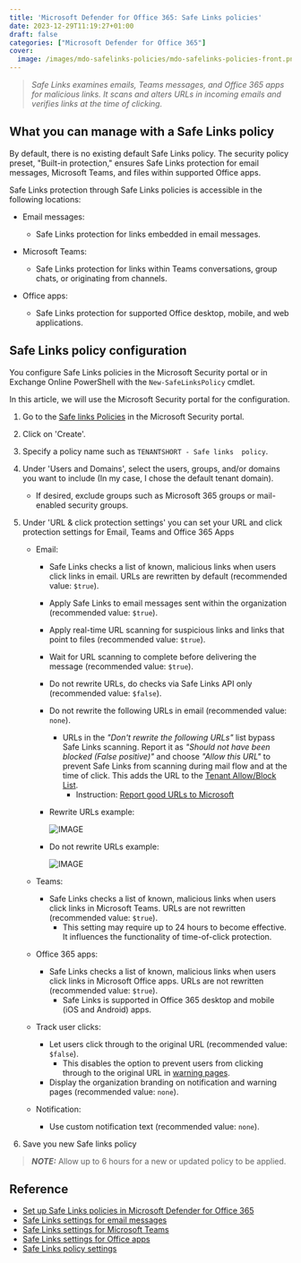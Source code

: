 ```yaml
---
title: 'Microsoft Defender for Office 365: Safe Links policies'
date: 2023-12-29T11:19:27+01:00
draft: false
categories: ["Microsoft Defender for Office 365"]
cover: 
  image: /images/mdo-safelinks-policies/mdo-safelinks-policies-front.png
---
```


> _Safe Links examines emails, Teams messages, and Office 365 apps for malicious links. It scans and alters URLs in incoming emails and verifies links at the time of clicking._

## What you can manage with a Safe Links policy
By default, there is no existing default Safe Links policy. The security policy preset, "Built-in protection," ensures Safe Links protection for email messages, Microsoft Teams, and files within supported Office apps.

Safe Links protection through Safe Links policies is accessible in the following locations:

- Email messages: 
  - Safe Links protection for links embedded in email messages.

- Microsoft Teams:
  - Safe Links protection for links within Teams conversations, group chats, or originating from channels.
  
- Office apps: 
  - Safe Links protection for supported Office desktop, mobile, and web applications.

## Safe Links policy configuration
You configure Safe Links policies in the Microsoft Security portal or in Exchange Online PowerShell with the ```New-SafeLinksPolicy``` cmdlet.

In this article, we will use the Microsoft Security portal for the configuration.

1. Go to the [Safe links Policies](https://security.microsoft.com/safelinksv2) in the Microsoft Security portal.

2. Click on 'Create'.

3. Specify a policy name such as ```TENANTSHORT - Safe links  policy```.

4. Under 'Users and Domains', select the users, groups, and/or domains you want to include (In my case, I chose the default tenant domain).
    - If desired, exclude groups such as Microsoft 365 groups or mail-enabled security groups.
    
5. Under 'URL & click protection settings' you can set your URL and click protection settings for Email, Teams and Office 365 Apps
    - Email: 
      - Safe Links checks a list of known, malicious links when users click links in email. URLs are rewritten by default (recommended value: ```$true```).

      - Apply Safe Links to email messages sent within the organization (recommended value: ```$true```).

      - Apply real-time URL scanning for suspicious links and links that point to files (recommended value: ```$true```).

      - Wait for URL scanning to complete before delivering the message (recommended value: ```$true```).

      - Do not rewrite URLs, do checks via Safe Links API only (recommended value: ```$false```).

      - Do not rewrite the following URLs in email (recommended value: ```none```).

        - URLs in the _"Don't rewrite the following URLs"_ list bypass Safe Links scanning. Report it as _"Should not have been blocked (False positive)"_ and choose _"Allow this URL"_ to prevent Safe Links from scanning during mail flow and at the time of click. This adds the URL to the [Tenant Allow/Block List](https://security.microsoft.com/tenantAllowBlockList?viewid=Url).
          - Instruction: [Report good URLs to Microsoft](https://learn.microsoft.com/en-us/microsoft-365/security/office-365-security/submissions-admin?view=o365-worldwide#report-good-urls-to-microsoft)

      - Rewrite URLs example:

        ![IMAGE](/images/mdo-safelinks-policies/mdo-safelinks-policies-rewriteURLs.png)
      
      - Do not rewrite URLs example:

        ![IMAGE](/images/mdo-safelinks-policies/mdo-safelinks-policies-donotrewriteURLs.png)

    - Teams:
      - Safe Links checks a list of known, malicious links when users click links in Microsoft Teams. URLs are not rewritten (recommended value: ```$true```).
        - This setting may require up to 24 hours to become effective. It influences the functionality of time-of-click protection.
    
    - Office 365 apps:
      - Safe Links checks a list of known, malicious links when users click links in Microsoft Office apps. URLs are not rewritten (recommended value: ```$true```).
        - Safe Links is supported in Office 365 desktop and mobile (iOS and Android) apps.
    
    - Track user clicks:
      - Let users click through to the original URL (recommended value: ```$false```).
        - This disables the option to prevent users from clicking through to the original URL in [warning pages](https://learn.microsoft.com/en-us/microsoft-365/security/office-365-security/safe-links-about?view=o365-worldwide#warning-pages-from-safe-links).
      - Display the organization branding on notification and warning pages (recommended value: ```none```).

    - Notification:
      - Use custom notification text (recommended value: ```none```).
  
6. Save you new Safe links policy

> ***NOTE:*** Allow up to 6 hours for a new or updated policy to be applied.

## Reference

- [Set up Safe Links policies in Microsoft Defender for Office 365](https://learn.microsoft.com/en-us/microsoft-365/security/office-365-security/safe-links-policies-configure)
- [Safe Links settings for email messages](https://learn.microsoft.com/en-us/microsoft-365/security/office-365-security/safe-links-about?view=o365-worldwide#safe-links-settings-for-email-messages)
- [Safe Links settings for Microsoft Teams](https://learn.microsoft.com/en-us/microsoft-365/security/office-365-security/safe-links-about?view=o365-worldwide#safe-links-settings-for-microsoft-teams)
- [Safe Links settings for Office apps](https://learn.microsoft.com/en-us/microsoft-365/security/office-365-security/safe-links-about?view=o365-worldwide#safe-links-settings-for-office-apps)
- [Safe Links policy settings](https://learn.microsoft.com/en-us/microsoft-365/security/office-365-security/recommended-settings-for-eop-and-office365?view=o365-worldwide#safe-links-policy-settings)